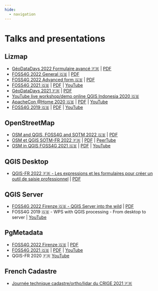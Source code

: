 ```yaml
---
hide:
  - navigation
---
```


# Talks and presentations

## Lizmap

* [GéoDataDays 2022 Formulaire avancé 🇫🇷](https://docs.3liz.org/presentations/2022-09-geodatadays-formulaire-qgis-lizmap.html)
  | [PDF](https://docs.3liz.org/presentations/pdf/2022-09-geodatadays-formulaire-qgis-lizmap.pdf)
* [FOSS4G 2022 General 🇬🇧](https://docs.3liz.org/presentations/2022-08-foss4g-lizmap.html)
  | [PDF](https://docs.3liz.org/presentations/pdf/2022-08-foss4g-lizmap.pdf)
* [FOSS4G 2022 Advanced form 🇬🇧](https://docs.3liz.org/presentations/2022-08_FOSS4G_Advanced_QGIS_forms_into_the_web_with_Lizmap.html)
  | [PDF](https://docs.3liz.org/presentations/pdf/2022-08_Foss4G_2022_Firenze_QGIS_Server_into_the_wild.pdf)
* [FOSS4G 2021 🇬🇧](https://docs.3liz.org/presentations/2021-09-foss4g-lizmap.html)
  | [PDF](https://docs.3liz.org/presentations/pdf/FOSS4G-2021-Lizmap-Web-Client.pdf)
  | [YouTube](https://www.youtube.com/watch?v=NIgFgkyBRts)
* [GéoDataDays 2021 🇫🇷](https://docs.3liz.org/presentations/2021-09-geodatadays-lizmap.html)
  | [PDF](https://docs.3liz.org/presentations/pdf/GéoDataDays-2021-Lizmap-Web-Client.pdf)
* [YouTube live workshop/demo online QGIS Indonesia 2020 🇬🇧](https://www.youtube.com/watch?v=_qwgmOjy2nY)
* [ApacheCon @Home 2020 🇬🇧](https://docs.3liz.org/presentations/2020-09-apachecon-lizmap.html)
  | [PDF](https://docs.3liz.org/presentations/pdf/ApacheCon-@Home-2020-Lizmap-Web-Client.pdf)
  | [YouTube](https://www.youtube.com/watch?v=9vNsPM8k4QY)
* [FOSS4G 2019 🇬🇧](https://docs.3liz.org/presentations/2019-08-foss4g-lizmap.html)
  | [PDF](https://docs.3liz.org/presentations/pdf/pdf/FOSS4G-2019-Lizmap-Web-Client.pdf)
  | [YouTube](https://www.youtube.com/watch?v=FkQ2UG_SO-Y)

## OpenStreetMap

* [OSM and QGIS, FOSS4G and SOTM 2022 🇬🇧](https://docs.3liz.org/presentations/2022-08-foss4g-osm-in-qgis.html)
  | [PDF](https://docs.3liz.org/presentations/pdf/2022-08-foss4g-osm-in-qgis.pdf)
* [OSM et QGIS SOTM-FR 2022 🇫🇷](https://docs.3liz.org/presentations/2022-06-sotm-fr-osm-et-qgis.html)
  | [PDF](https://docs.3liz.org/presentations/pdf/SOTM-FR-2022-osm-et-qgis.pdf)
  | [PeerTube](https://peertube.openstreetmap.fr/w/vDdaxGfbmKuVdReXyJhexG)
* [OSM in QGIS FOSS4G 2021 🇬🇧](https://docs.3liz.org/presentations/2021-09-foss4g-osm-in-qgis.html)
  | [PDF](https://docs.3liz.org/presentations/pdf/FOSS4G-2021-osm-in-qgis.pdf)
  | [YouTube](https://www.youtube.com/watch?v=l95PoHGLrTI)

## QGIS Desktop

* [QGIS-FR 2022 🇫🇷 - Les expressions et les formulaires pour créer un outil de saisie professionnel](https://docs.3liz.org/presentations/2022-01_QGISFR_2022_outil_saisie_avec_expressions_Michael_DOUCHIN.html)
  | [PDF](https://docs.3liz.org/presentations/pdf/QGISFR-2022-Outil_saisie_avec_expressions.pdf)

## QGIS Server

* [FOSS4G 2022 Firenze 🇬🇧 - QGIS Server into the wild](https://docs.3liz.org/presentations/2022-08_Foss4G_2022_Firenze_QGIS_Server_into_the_wild.html)
  | [PDF](https://docs.3liz.org/presentations/pdf/2022-08_Foss4G_2022_Firenze_QGIS_Server_into_the_wild.pdf)
* FOSS4G 2019 🇬🇧 - WPS with QGIS processing - From desktop to server
  | [YouTube](https://www.youtube.com/watch?v=YL1tdcJwimA)

## PgMetadata

* [FOSS4G 2022 Firenze 🇬🇧](https://docs.3liz.org/presentations/2022-08-Foss4G-Firenze-PgMetadata.html)
  | [PDF](https://docs.3liz.org/presentations/pdf/2022-08-Foss4G-Firenze-PgMetadata.pdf)
* [FOSS4G 2021 🇬🇧](https://docs.3liz.org/presentations/2021-09-Foss4G-PgMetadata.html)
  | [PDF](https://docs.3liz.org/presentations/pdf/FOSS4G-2021-PgMetadata.pdf)
  | [YouTube](https://www.youtube.com/watch?v=CjZZwKlzYGc)
* QGIS-FR 2020 🇫🇷 [YouTube](https://www.youtube.com/watch?v=o47w7zf40nw)

## French Cadastre

* [Journée technique cadastre/ortho/lidar du CRIGE 2021 🇫🇷](https://docs.3liz.org/presentations/2021-11-crige-paca-qgis-cadastre.html#/)
